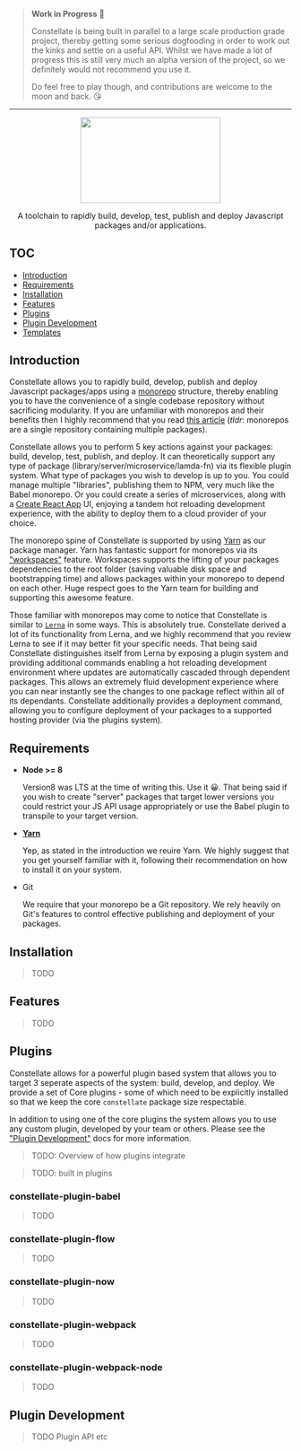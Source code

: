 > **Work in Progress** 👀
>
> Constellate is being built in parallel to a large scale production grade project, thereby getting some serious dogfooding in order to work out the kinks and settle on a useful API. Whilst we have made a lot of progress this is still very much an alpha version of the project, so we definitely would not recommend you use it.
>
> Do feel free to play though, and contributions are welcome to the moon and back. 😘

---

<p align="center">
  <img src="https://cdn.rawgit.com/constellators/constellate/8e303aad/assets/logo-full.png" width="250" height="152.84" />
</p>

<p align="center">
A toolchain to rapidly build, develop, test, publish and deploy Javascript packages and/or applications.
</p>

## TOC

* [Introduction](#introduction)
* [Requirements](#requirements)
* [Installation](#installation)
* [Features](#features)
* [Plugins](#plugins)
* [Plugin Development](#plugin-development)
* [Templates](#templates)

## Introduction

Constellate allows you to rapidly build, develop, publish and deploy Javascript packages/apps using a [monorepo](https://medium.com/@maoberlehner/monorepos-in-the-wild-33c6eb246cb9) structure, thereby enabling you to have the convenience of a single codebase repository without sacrificing modularity. If you are unfamiliar with monorepos and their benefits then I highly recommend that you read [this article](https://medium.com/@maoberlehner/monorepos-in-the-wild-33c6eb246cb9) (_tldr_: monorepos are a single repository containing multiple packages).

Constellate allows you to perform 5 key actions against your packages: build, develop, test, publish, and deploy. It can theoretically support any type of package (library/server/microservice/lamda-fn) via its flexible plugin system. What type of packages you wish to develop is up to you. You could manage multiple "libraries", publishing them to NPM, very much like the Babel monorepo. Or you could create a series of microservices, along with a [Create React App](https://github.com/facebook/create-react-app) UI, enjoying a tandem hot reloading development experience, with the ability to deploy them to a cloud provider of your choice.

The monorepo spine of Constellate is supported by using [Yarn](https://github.com/yarnpkg/yarn) as our package manager. Yarn has fantastic support for monorepos via its ["workspaces"](http://TODO) feature. Workspaces supports the lifting of your packages dependencies to the root folder (saving valuable disk space and bootstrapping time) and allows packages within your monorepo to depend on each other. Huge respect goes to the Yarn team for building and supporting this awesome feature.

Those familiar with monorepos may come to notice that Constellate is similar to [`Lerna`](https://lernajs.io) in some ways. This is absolutely true. Constellate derived a lot of its functionality from Lerna, and we highly recommend that you review Lerna to see if it may better fit your specific needs. That being said Constellate distinguishes itself from Lerna by exposing a plugin system and providing additional commands enabling a hot reloading development environment where updates are automatically cascaded through dependent packages. This allows an extremely fluid development experience where you can near instantly see the changes to one package reflect within all of its dependants. Constellate additionally provides a deployment command, allowing you to configure deployment of your packages to a supported hosting provider (via the plugins system).

## Requirements

* **Node >= 8**

  Version8 was LTS at the time of writing this. Use it 😀. That being said if you wish to create "server" packages that target lower versions you could restrict your JS API usage appropriately or use the Babel plugin to transpile to your target version.

* **[Yarn](https://github.com/yarnpkg/yarn)**

  Yep, as stated in the introduction we reuire Yarn. We highly suggest that you get yourself familiar with it, following their recommendation on how to install it on your system.

* Git

  We require that your monorepo be a Git repository. We rely heavily on Git's features to control effective publishing and deployment of your packages.

## Installation

> TODO

## Features

> TODO

## Plugins

Constellate allows for a powerful plugin based system that allows you to target 3 seperate aspects of the system: build, develop, and deploy. We provide a set of Core plugins - some of which need to be explicitly installed so that we keep the core `constellate` package size respectable.

In addition to using one of the core plugins the system allows you to use any custom plugin, developed by your team or others. Please see the ["Plugin Development"](#plugin-development) docs for more information.

> TODO: Overview of how plugins integrate

> TODO: built in plugins

### constellate-plugin-babel

> TODO

### constellate-plugin-flow

> TODO

### constellate-plugin-now

> TODO

### constellate-plugin-webpack

> TODO

### constellate-plugin-webpack-node

> TODO

## Plugin Development

> TODO Plugin API etc
